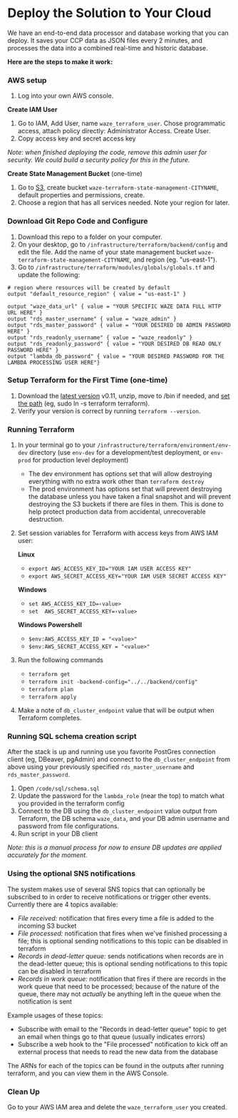 
# Deploy the Solution to Your Cloud

We have an end-to-end data processor and database working that you can deploy.  It saves your CCP data as JSON files every 2 minutes, and processes the data into a combined real-time and historic database.

**Here are the steps to make it work:**

### AWS setup

1. Log into your own AWS console.

**Create IAM User**
1. Go to IAM, Add User, name `waze_terraform_user`. Chose programmatic access, attach policy directly: Administrator Access. Create User.
2. Copy access key and secret access key

*Note: when finished deploying the code, remove this admin user for security. We could build a security policy for this in the future.*

**Create State Management Bucket** (one-time)

1. Go to [S3](https://s3.console.aws.amazon.com/s3/home), create bucket `waze-terraform-state-management-CITYNAME`, default properties and permissions, create.
2. Choose a region that has all services needed. Note your region for later.

### Download Git Repo Code and Configure

1. Download this repo to a folder on your computer.
1. On your desktop, go to `/infrastructure/terraform/backend/config` and edit the file.  Add the name of your state management bucket `waze-terraform-state-management-CITYNAME`, and region (eg. "us-east-1").
1. Go to `/infrastructure/terraform/modules/globals/globals.tf` and update the following:
```
# region where resources will be created by default
output "default_resource_region" { value = "us-east-1" }

output "waze_data_url" { value = "YOUR SPECIFIC WAZE DATA FULL HTTP URL HERE" }
output "rds_master_username" { value = "waze_admin" }
output "rds_master_password" { value = "YOUR DESIRED DB ADMIN PASSWORD HERE" }
output "rds_readonly_username" { value = "waze_readonly" }
output "rds_readonly_password" { value = "YOUR DESIRED DB READ ONLY PASSWORD HERE" }
output "lambda_db_password" { value = "YOUR DESIRED PASSWORD FOR THE LAMBDA PROCESSING USER HERE"}
```

### Setup Terraform for the First Time (one-time)

1. Download the [latest version](https://www.terraform.io/downloads.html) v0.11, unzip, move to /bin if needed, and [set the path](https://www.terraform.io/intro/getting-started/install.html) (eg, sudo ln -s terraform terraform).
1. Verify your version is correct by running `terraform --version`.

### Running Terraform
1. In your terminal go to your `/infrastructure/terraform/environment/env-dev` directory (use `env-dev` for a development/test deployment, or `env-prod` for production level deployment)
    - The dev environment has options set that will allow destroying everything with no extra work other than `terraform destroy`
    - The prod environment has options set that will prevent destroying the database unless you have taken a final snapshot and will prevent destroying the S3 buckets if there are files in them.  This is done to help protect production data from accidental, unrecoverable destruction.
1. Set session variables for Terraform with access keys from AWS IAM user:

    **Linux**
    - `export AWS_ACCESS_KEY_ID="YOUR IAM USER ACCESS KEY"`
    - `export AWS_SECRET_ACCESS_KEY="YOUR IAM USER SECRET ACCESS KEY"`
    
    **Windows**
    - `set AWS_ACCESS_KEY_ID=‹value>`
    - `set  AWS_SECRET_ACCESS_KEY=‹value>`
    
    **Windows Powershell**
    - `$env:AWS_ACCESS_KEY_ID = "<value>"`
    - `$env:AWS_SECRET_ACCESS_KEY = "<value>"`
1. Run the following commands
    - `terraform get`
    - `terraform init -backend-config="../../backend/config"`
    - `terraform plan`
    - `terraform apply`
1. Make a note of `db_cluster_endpoint` value that will be output when Terraform completes.

### Running SQL schema creation script
After the stack is up and running use you favorite PostGres connection client (eg, DBeaver, pgAdmin) and connect to the `db_cluster_endpoint` from above using your previously specified `rds_master_username` and `rds_master_password`.

1. Open `/code/sql/schema.sql`
1. Update the password for the `lambda_role` (near the top) to match what you provided in the terraform config
1. Connect to the DB using the `db_cluster_endpoint` value output from Terraform, the DB schema `waze_data`, and your DB admin username and password from file configurations.
1. Run script in your DB client

*Note: this is a manual process for now to ensure DB updates are applied accurately for the moment.*

### Using the optional SNS notifications

The system makes use of several SNS topics that can optionally be subscribed to in order to receive notifications or trigger other events.  Currently there are 4 topics available:
  - *File received:* notification that fires every time a file is added to the incoming S3 bucket
  - *File processed:* notification that fires when we've finished processing a file; this is optional sending notifications to this topic can be disabled in terraform
  - *Records in dead-letter queue:* sends notifications when records are in the dead-letter queue; this is optional sending notifications to this topic can be disabled in terraform
  - *Records in work queue:* notification that fires if there are records in the work queue that need to be processed; because of the nature of the queue, there may not _actually_ be anything left in the queue when the notification is sent

Example usages of these topics:
  - Subscribe with email to the "Records in dead-letter queue" topic to get an email when things go to that queue (usually indicates errors)
  - Subscribe a web hook to the "File processed" notification to kick off an external process that needs to read the new data from the database

The ARNs for each of the topics can be found in the outputs after running terraform, and you can view them in the AWS Console.

### Clean Up

Go to your AWS IAM area and delete the `waze_terraform_user` you created.
